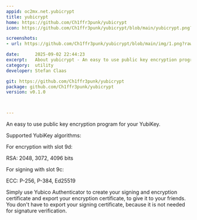 ```yaml
---
appid: oc2mx.net.yubicrypt
title: yubicrypt
home: https://github.com/Ch1ffr3punk/yubicrypt
icon: https://github.com/Ch1ffr3punk/yubicrypt/blob/main/yubicrypt.png?raw=true

screenshots:
- url: https://github.com/Ch1ffr3punk/yubicrypt/blob/main/img/1.png?raw=true

date:      2025-09-02 22:44:23
excerpt:   About yubicrypt - An easy to use public key encryption program for your YubiKey.
category:  utility
developer: Stefan Claas

git: https://github.com/Ch1ffr3punk/yubicrypt
package: github.com/Ch1ffr3punk/yubicrypt
version: v0.1.0



---
```


An easy to use public key encryption program for your YubiKey.

Supported YubiKey algorithms:

For encryption with slot 9d:

RSA: 2048, 3072, 4096 bits

For signing with slot 9c:

ECC: P-256, P-384, Ed25519

Simply use Yubico Authenticator to create your signing and
encryption certificate and export your encryption certificate,
to give it to your friends. You don&#39;t have to export your signing
certificate, because it is not needed for signature verification.
